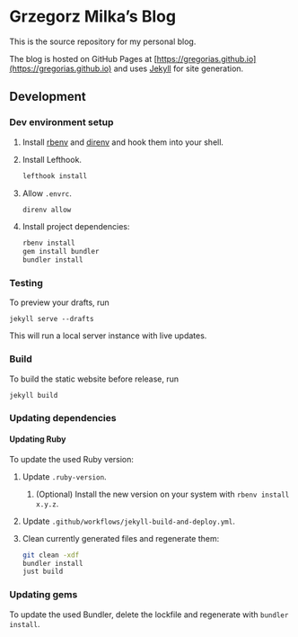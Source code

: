 # Grzegorz Milka’s Blog

This is the source repository for my personal blog.

The blog is hosted on GitHub Pages at
[https://gregorias.github.io](https://gregorias.github.io) and uses
[Jekyll](https://jekyllrb.com/) for site generation.

## Development

### Dev environment setup

1. Install [rbenv](https://github.com/rbenv/rbenv) and
   [direnv](https://direnv.net/) and hook them into your shell.
1. Install Lefthook.

   ```bash
   lefthook install
   ```

1. Allow `.envrc`.

   ```bash
   direnv allow
   ```

1. Install project dependencies:

   ```bash
   rbenv install
   gem install bundler
   bundler install
   ```

### Testing

To preview your drafts, run

```shell
jekyll serve --drafts
```

This will run a local server instance with live updates.

### Build

To build the static website before release, run

```shell
jekyll build
```

### Updating dependencies

#### Updating Ruby

To update the used Ruby version:

1. Update `.ruby-version`.
   1. (Optional) Install the new version on your system with `rbenv install x.y.z`.
2. Update `.github/workflows/jekyll-build-and-deploy.yml`.
3. Clean currently generated files and regenerate them:

   ```bash
   git clean -xdf
   bundler install
   just build
   ```

### Updating gems

To update the used Bundler, delete the lockfile and regenerate with
`bundler install`.
